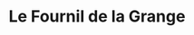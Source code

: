 ---
title: "Le Fournil de la Grange"
url: /saint-meen-le-grand/le-fournil-de-la-grange/
shop: Bäckerei
---